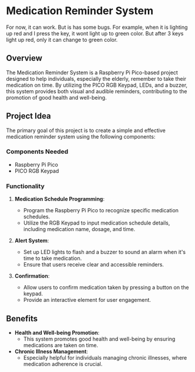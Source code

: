 # Medication Reminder System
For now, it can work. But is has some bugs. For example, when it is lighting up red and I press the key, it wont light up to green color. But after 3 keys light up red, only it can change to green color. 
## Overview

The Medication Reminder System is a Raspberry Pi Pico-based project designed to help individuals, especially the elderly, remember to take their medication on time. By utilizing the PICO RGB Keypad, LEDs, and a buzzer, this system provides both visual and audible reminders, contributing to the promotion of good health and well-being.

## Project Idea

The primary goal of this project is to create a simple and effective medication reminder system using the following components:

### Components Needed

- Raspberry Pi Pico
- PICO RGB Keypad

### Functionality

1. **Medication Schedule Programming**:
   - Program the Raspberry Pi Pico to recognize specific medication schedules.
   - Utilize the RGB Keypad to input medication schedule details, including medication name, dosage, and time.

2. **Alert System**:
   - Set up LED lights to flash and a buzzer to sound an alarm when it's time to take medication.
   - Ensure that users receive clear and accessible reminders.

3. **Confirmation**:
   - Allow users to confirm medication taken by pressing a button on the keypad.
   - Provide an interactive element for user engagement.

## Benefits

- **Health and Well-being Promotion**:
  - This system promotes good health and well-being by ensuring medications are taken on time.
- **Chronic Illness Management**:
  - Especially helpful for individuals managing chronic illnesses, where medication adherence is crucial.
